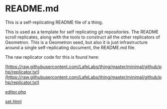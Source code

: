 
# README.md

This is a self-replicating README file of a thing.  

This is used as a template for self replicating git repositories.  The README scroll replicates, along with the tools to construct all the other replicators of Geometron. This is a Geometron seed, but also it is just infrastructure around a single self-replicating document, the README.md file.  

The raw replicator code for this is found here:

[https://raw.githubusercontent.com/LafeLabs/thing/master/minimal/github/php/replicator.txt](https://raw.githubusercontent.com/LafeLabs/thing/master/minimal/github/php/replicator.txt)

[editor.php](editor.php)

[set.html](set.html)
